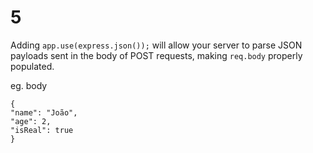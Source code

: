 # 5

Adding `app.use(express.json());` will allow your server  to parse JSON payloads sent in the body of POST requests, making `req.body` properly populated.

eg. body

    {
    "name": "João",
    "age": 2,
    "isReal": true
    }